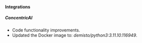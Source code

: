 #### Integrations

##### ConcentricAI
- Code functionality improvements.
- Updated the Docker image to: *demisto/python3:3.11.10.116949*.